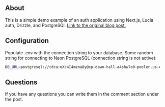 ## About

This is a simple demo example of an auth application using Next.js, Lucia
auth, Drizzle, and PostgreSQl. [Link to the original blog post.](https://www.cedo.dev/blog/authentication-with-lucia-next-drizzle-postgres)

## Configuration

Populate .env with the connection string to your database. Some random string for connecting to Neon PostgreSQL (connection string is not active):

```bash
DB_URL=postgresql://cdca:uXc4I4mzna8y@ep-dawn-hall-a4shw7o0-pooler.us-east-1.aws.neon.tech/neondb?sslmode=require

```

## Questions

If you have any questions you can write them in the comment section under the post.

